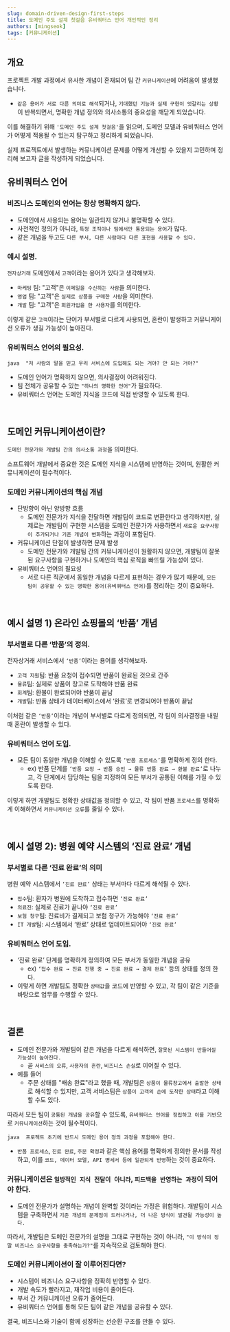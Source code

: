```yaml
---  
slug: domain-driven-design-first-steps  
title: 도메인 주도 설계 첫걸음 유비쿼터스 언어 개인적인 정리  
authors: [mingseok]  
tags: [커뮤니케이션]  
---    
```

    
## 개요    
    
프로젝트 개발 과정에서 유사한 개념이 혼재되어 팀 간 `커뮤니케이션`에 어려움이 발생했습니다.    
    
- `같은 용어가 서로 다른 의미로 해석`되거나, `기대했던 기능과 실제 구현이 엇갈리는 상황`이 반복되면서, 명확한 개념 정의와 의사소통의 중요성을 깨닫게 되었습니다.    
    
이를 해결하기 위해 `'도메인 주도 설계 첫걸음'`을 읽으며, 도메인 모델과 유비쿼터스 언어가 어떻게 적용될 수 있는지 탐구하고 정리하게 되었습니다.    
    
실제 프로젝트에서 발생하는 커뮤니케이션 문제를 어떻게 개선할 수 있을지 고민하며 정리해 보고자 글을 작성하게 되었습니다.    
    
    
## 유비쿼터스 언어    
    
### 비즈니스 도메인의 언어는 항상 명확하지 않다.    
    
- 도메인에서 사용되는 용어는 일관되지 않거나 불명확할 수 있다.    
- 사전적인 정의가 아니라, `특정 조직이나 팀에서만 통용되는 용어`가 많다.    
- 같은 개념을 두고도 `다른 부서, 다른 사람마다 다른 표현을 사용할 수 있다.`    
    
### 예시 설명.    
    
`전자상거래` 도메인에서 `고객`이라는 용어가 있다고 생각해보자.    
    
- `마케팅` 팀: "고객"은 `이메일을 수신하는 사람`을 의미한다.    
- `영업` 팀: "고객"은 `실제로 상품을 구매한 사람`을 의미한다.    
- `개발` 팀: "고객"은 `회원가입을 한 사용자`를 의미한다.    
    
이렇게 같은 `고객`이라는 단어가 부서별로 다르게 사용되면, 혼란이 발생하고 커뮤니케이션 오류가 생길 가능성이 높아진다.    
    
### 유비쿼터스 언어의 필요성.    
    
```java  "저 사람의 말을 믿고 우리 서비스에 도입해도 되는 거야? 안 되는 거야?"  ```    
- 도메인 언어가 명확하지 않으면, 의사결정이 어려워진다.  
- 팀 전체가 공유할 수 있는 `"하나의 명확한 언어"`가 필요하다.  
- 유비쿼터스 언어는 도메인 지식을 코드에 직접 반영할 수 있도록 한다.  
  
<br/>    
  
## 도메인 커뮤니케이션이란?  
  
`도메인 전문가와 개발팀 간의 의사소통 과정`을 의미한다.  
  
소프트웨어 개발에서 중요한 것은 도메인 지식을 시스템에 반영하는 것이며, 원활한 커뮤니케이션이 필수적이다.  
  
### 도메인 커뮤니케이션의 핵심 개념  
  
- 단방향이 아닌 양방향 흐름  
  - 도메인 전문가가 지식을 전달하면 개발팀이 코드로 변환한다고 생각하지만, 실제로는 개발팀이 구현한 시스템을 도메인 전문가가 사용하면서 `새로운 요구사항이 추가되거나 기존 개념이 변화`하는 과정이 포함된다.  
- 커뮤니케이션 단절이 발생하면 문제 발생  
  - 도메인 전문가와 개발팀 간의 커뮤니케이션이 원활하지 않으면, 개발팀이 잘못된 요구사항을 구현하거나 도메인의 핵심 로직을 빠뜨릴 가능성이 있다.  
- 유비쿼터스 언어의 필요성  
  - 서로 다른 직군에서 동일한 개념을 다르게 표현하는 경우가 많기 때문에, `모든 팀이 공유할 수 있는 명확한 용어(유비쿼터스 언어)`를 정리하는 것이 중요하다.  
  
<br/>    
  
## 예시 설명 1) 온라인 쇼핑몰의 ‘반품’ 개념  
  
### 부서별로 다른 ‘반품’의 정의.  
  
전자상거래 서비스에서 `‘반품’`이라는 용어를 생각해보자.  
  
- `고객 지원`팀: 반품 요청이 접수되면 반품이 완료된 것으로 간주  
- `물류`팀: 실제로 상품이 창고로 도착해야 반품 완료  
- `회계`팀: 환불이 완료되어야 반품이 끝남  
- `개발`팀: 반품 상태가 데이터베이스에서 ‘완료’로 변경되어야 반품이 끝남  
  
이처럼 같은 `‘반품’`이라는 개념이 부서별로 다르게 정의되면, 각 팀이 의사결정을 내릴 때 혼란이 발생할 수 있다.  
  
### 유비쿼터스 언어 도입.  
  
- 모든 팀이 동일한 개념을 이해할 수 있도록 `‘반품 프로세스’`를 명확하게 정의 한다.  
  - ex) 반품 단계를 `‘반품 요청 → 반품 승인 → 물류 반품 완료 → 환불 완료’`로 나누고, 각 단계에서 담당하는 팀을 지정하여 모든 부서가 공통된 이해를 가질 수 있도록 한다.  
  
이렇게 하면 개발팀도 정확한 상태값을 정의할 수 있고, 각 팀이 반품 `프로세스`를 명확하게 이해하면서 `커뮤니케이션 오류`를 줄일 수 있다.  
  
<br/>    
  
## 예시 설명 2): 병원 예약 시스템의 ‘진료 완료’ 개념  
  
### 부서별로 다른 ‘진료 완료’의 의미  
  
병원 예약 시스템에서 `‘진료 완료’` 상태는 부서마다 다르게 해석될 수 있다.  
  
- `접수`팀: 환자가 병원에 도착하고 접수하면 `‘진료 완료’`  
- `의료진`: 실제로 진료가 끝나야 `‘진료 완료’`  
- `보험 청구`팀: 진료비가 결제되고 보험 청구가 가능해야 `‘진료 완료’`  
- `IT 개발`팀: 시스템에서 ‘완료’ 상태로 업데이트되어야 `‘진료 완료’`  
  
### 유비쿼터스 언어 도입.  
  
- ‘진료 완료’ 단계를 명확하게 정의하여 모든 부서가 동일한 개념을 공유  
  - ex) `‘접수 완료 → 진료 진행 중 → 진료 완료 → 결제 완료’` 등의 상태를 정의 한다.  
- 이렇게 하면 개발팀도 정확한 `상태값`을 코드에 반영할 수 있고, 각 팀이 같은 기준을 바탕으로 업무를 수행할 수 있다.  
  
<br/>    
  
## 결론  
  
- 도메인 전문가와 개발팀이 같은 개념을 다르게 해석하면, `잘못된 시스템이 만들어질 가능성이 높아진다.`  
  - 곧 `서비스의 오류`, `사용자의 혼란`, `비즈니스 손실`로 이어질 수 있다.  
- 예를 들어  
  - 주문 상태를 "배송 완료"라고 했을 때, 개발팀은 `상품이 물류창고에서 출발한 상태`로 해석할 수 있지만, 고객 서비스팀은 `상품이 고객의 손에 도착한 상태`라고 이해할 수도 있다.  
  
따라서 모든 팀이 `공통된 개념을 공유`할 수 있도록, `유비쿼터스 언어를 정립하고 이를 기반`으로 `커뮤니케이션`하는 것이 필수적이다.  
  
```java  프로젝트 초기에 반드시 도메인 용어 정의 과정을 포함해야 한다.  ```    
- `반품 프로세스`, `진료 완료`, `주문 확정`과 같은 핵심 용어를 명확하게 정의한 문서를 작성하고, 이를 `코드, 데이터 모델, API 명세서 등에 일관되게 반영`하는 것이 중요하다.  
  
### 커뮤니케이션은 `일방적인 지식 전달이 아니라`, `피드백을 반영하는 과정`이 되어야 한다.  
  
- 도메인 전문가가 설명하는 개념이 완벽할 것이라는 가정은 위험하다. 개발팀이 시스템을 구축하면서 `기존 개념의 문제점이 드러나거나, 더 나은 방식이 발견될 가능성이 높다.`  
  
따라서, 개발팀은 도메인 전문가의 설명을 그대로 구현하는 것이 아니라, `"이 방식이 정말 비즈니스 요구사항을 충족하는가?"`를 지속적으로 검토해야 한다.  
  
### 도메인 커뮤니케이션이 잘 이루어진다면?  
  
- 시스템이 비즈니스 요구사항을 정확히 반영할 수 있다.  
- 개발 속도가 빨라지고, 재작업 비용이 줄어든다.  
- 부서 간 커뮤니케이션 오류가 줄어든다.  
- 유비쿼터스 언어를 통해 모든 팀이 같은 개념을 공유할 수 있다.  
  
결국, 비즈니스와 기술이 함께 성장하는 선순환 구조를 만들 수 있다.
